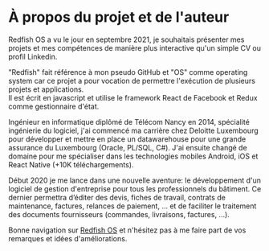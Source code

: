 # À propos du projet et de l'auteur

Redfish OS a vu le jour en septembre 2021, je souhaitais présenter mes projets et mes compétences de manière plus interactive qu'un simple CV ou profil Linkedin.

"Redfish" fait référence à mon pseudo GitHub et "OS" comme operating system car ce projet a pour vocation de permettre l'exécution de plusieurs projets et applications.  
Il est écrit en javascript et utilise le framework React de Facebook et Redux comme gestionnaire d'état.

Ingénieur en informatique diplômé de Télécom Nancy en 2014, spécialité ingénierie du logiciel, j'ai commencé ma carrière chez Deloitte Luxembourg pour développer et mettre en place un datawarehouse pour une grande assurance du Luxembourg (Oracle, PL/SQL, C#). J'ai ensuite changé de domaine pour me spécialiser dans les technologies mobiles Android, iOS et React Native (+10K téléchargements).

Début 2020 je me lance dans une nouvelle aventure: le développement d'un logiciel de gestion d'entreprise pour tous les professionnels du bâtiment. Ce dernier permettra d’éditer des devis, fiches de travail, contrats de maintenance, factures, relances de paiement, ... et de faciliter le traitement des documents fournisseurs (commandes, livraisons, factures, ...).

Bonne navigation sur [Redfish OS](https://RedFish.github.io/redfish-os) et n'hésitez pas à me faire part de vos remarques et idées d'améliorations.
